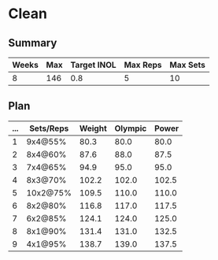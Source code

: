 # Clean

## Summary

Weeks | Max | Target INOL | Max Reps | Max Sets
--- | --- | --- | --- | ---
8 | 146 | 0.8 | 5 | 10

## Plan

 ... | Sets/Reps | Weight | Olympic | Power
--- | --- | --- | --- | ---
1 | 9x4@55% | 80.3 | 80.0 | 80.0
2 | 8x4@60% | 87.6 | 88.0 | 87.5
3 | 7x4@65% | 94.9 | 95.0 | 95.0
4 | 8x3@70% | 102.2 | 102.0 | 102.5
5 | 10x2@75% | 109.5 | 110.0 | 110.0
6 | 8x2@80% | 116.8 | 117.0 | 117.5
7 | 6x2@85% | 124.1 | 124.0 | 125.0
8 | 8x1@90% | 131.4 | 131.0 | 132.5
9 | 4x1@95% | 138.7 | 139.0 | 137.5
